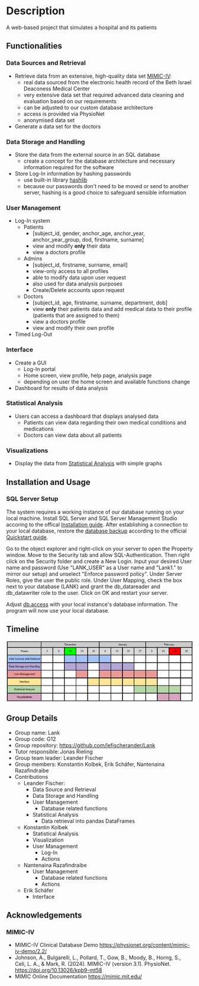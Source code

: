 # Description

A web-based project that simulates a hospital and its patients

## Functionalities

### Data Sources and Retrieval

- Retrieve data from an extensive, high-quality data set [MIMIC-IV](https://www.nature.com/articles/s41597-022-01899-x):
  - real data sourced from the electronic health record of the Beth Israel Deaconess Medical Center
  - very extensive data set that required advanced data cleaning and evaluation based on our requirements
  - can be adjusted to our custom database architecture
  - access is provided via PhysioNet
  - anonymised data set
- Generate a data set for the doctors

### Data Storage and Handling

- Store the data from the external source in an SQL database
  - create a concept for the database architecture and necessary information required for the software
- Store Log-In information by hashing passwords
  - use built-in library [hashlib](https://docs.python.org/3/library/hashlib.html)
  - because our passwords don't need to be moved or send to another server, hashing is a good choice to safeguard sensible information

### User Management

- Log-In system
  - Patients
    - [subject_id, gender, anchor_age, anchor_year, anchor_year_group, dod, firstname, surname]
    - view and modify **only** their data
    - view a doctors profile
  - Admins
    - [subject_id, firstname, surname, email]
    - view-only access to all profiles
    - able to modify data upon user request
    - also used for data analysis purposes
    - Create/Delete accounts upon request
  - Doctors
    - [subject_id, age, firstname, surname, department, dob]
    - view **only** their patients data and add medical data to their profile (patients that are assigned to them)
    - view a doctors profile
    - view and modify their own profile
- Timed Log-Out
  
### Interface

- Create a GUI
  - Log-In portal
  - Home screen, view profile, help page, analysis page
  - depending on user the home screen and available functions change
- Dashboard for results of data analysis

### Statistical Analysis

- Users can access a dashboard that displays analysed data
  - Patients can view data regarding their own medical conditions and medications
  - Doctors can view data about all patients

### Visualizations

- Display the data from [Statistical Analysis](#statistical-analysis) with simple graphs

## Installation and Usage

### SQL Server Setup

The system requires a working instance of our database running on your local machine. Install SQL Server and SQL Server Management Studio accoring to the offical [Installation guide](https://learn.microsoft.com/de-de/sql/database-engine/install-windows/install-sql-server?view=sql-server-ver16). After establishing a connection to your local database, restore the [database backup](database_final.zip) according to the official [Quickstart guide](https://learn.microsoft.com/en-us/sql/relational-databases/backup-restore/quickstart-backup-restore-database?view=sql-server-ver16&tabs=ssms).

Go to the object explorer and right-click on your server to open the Property window. Move to the Security tab and allow SQL-Authentication. Then right click on the Security folder and create a New Login. Input your desired User name and password (Use "LANK_USER" as a User name and "Lank1." to mirror our setup) and unselect "Enforce password policy". Under Server Roles, give the user the public role. Under User Mapping, check the box next to your database (LANK) and grant the db_datareader and db_datawriter role to the user. Click on OK and restart your server.

Adjust [db.access](db_access.py) with your local instance's database information. The program will now use your local database.

## Timeline

![screenshot](Timeline.png)

## Group Details

- Group name: Lank
- Group code: G12
- Group repository: <https://github.com/lefischerander/Lank>
- Tutor responsible: Jonas Rieling
- Group team leader: Leander Fischer
- Group members: Konstantin Kolbek, Erik Schäfer, Nantenaina Razafindraibe
- Contributions
  - Leander Fischer:
    - Data Source and Retrieval
    - Data Storage and Handling
    - User Management
      - Database related functions
    - Statistical Analysis
      - Data retrieval into pandas DataFrames
  - Konstantin Kolbek
    - Statistical Analysis
    - Visualization
    - User Management
      - Log-In
      - Actions
  - Nantenaina Razafindraibe
    - User Management
      - Database related functions
      - Actions
  - Erik Schäfer
    - Interface

## Acknowledgements

### MIMIC-IV

- MIMIC-IV Clinical Database Demo <https://physionet.org/content/mimic-iv-demo/2.2/>
- Johnson, A., Bulgarelli, L., Pollard, T., Gow, B., Moody, B., Horng, S., Celi, L. A., & Mark, R. (2024). MIMIC-IV (version 3.1). PhysioNet. <https://doi.org/10.13026/kpb9-mt58>
- MIMIC Online Documentation <https://mimic.mit.edu/>

